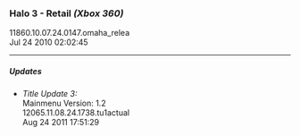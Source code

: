 ### Halo 3 - Retail _(Xbox 360)_
11860.10.07.24.0147.omaha_relea  
Jul 24 2010 02:02:45  

---
##### Updates
* _Title Update 3:_  
Mainmenu Version: 1.2  
12065.11.08.24.1738.tu1actual  
Aug 24 2011 17:51:29  
